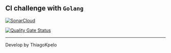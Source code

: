 ## CI challenge with `Golang`

[![SonarCloud](https://sonarcloud.io/images/project_badges/sonarcloud-white.svg)](https://sonarcloud.io/summary/new_code?id=go-ci-challenge)

[![Quality Gate Status](https://sonarcloud.io/api/project_badges/measure?project=go-ci-challenge&metric=alert_status)](https://sonarcloud.io/summary/new_code?id=go-ci-challenge)

---
Develop by ThiagoKpelo
